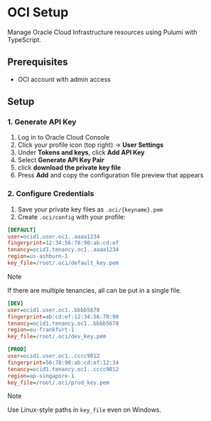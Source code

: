 # OCI Setup

Manage Oracle Cloud Infrastructure resources using Pulumi with TypeScript.

## Prerequisites

- OCI account with admin access

## Setup

### 1. Generate API Key

1. Log in to Oracle Cloud Console
2. Click your profile icon (top right) → **User Settings**
3. Under **Tokens and keys**, click **Add API Key**
4. Select **Generate API Key Pair** 
5. click **download the private key file** 
6. Press **Add** and copy the configuration file preview that appears

### 2. Configure Credentials

1. Save your private key files as `.oci/{keyname}.pem`
2. Create `.oci/config` with your profile:

```ini
[DEFAULT]
user=ocid1.user.oc1..aaaa1234
fingerprint=12:34:56:78:90:ab:cd:ef
tenancy=ocid1.tenancy.oc1..aaaa1234
region=us-ashburn-1
key_file=/root/.oci/default_key.pem
```

> [!NOTE]
> If there are multiple tenancies, all can be put in a single file.

```ini
[DEV]
user=ocid1.user.oc1..bbbb5678
fingerprint=ab:cd:ef:12:34:56:78:90
tenancy=ocid1.tenancy.oc1..bbbb5678
region=eu-frankfurt-1
key_file=/root/.oci/dev_key.pem

[PROD]
user=ocid1.user.oc1..cccc9012
fingerprint=56:78:90:ab:cd:ef:12:34
tenancy=ocid1.tenancy.oc1..cccc9012
region=ap-singapore-1
key_file=/root/.oci/prod_key.pem
```

> [!NOTE] 
> Use Linux-style paths in `key_file` even on Windows.

